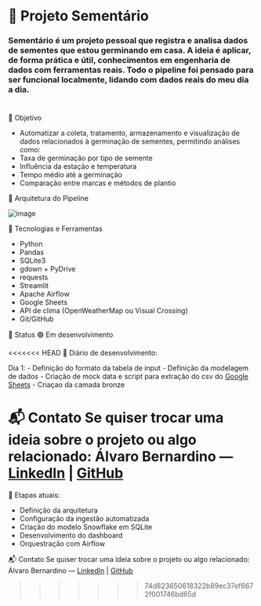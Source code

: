 # 🌱 Projeto Sementário
### Sementário é um projeto pessoal que registra e analisa dados de sementes que estou germinando em casa. A ideia é aplicar, de forma prática e útil, conhecimentos em engenharia de dados com ferramentas reais. Todo o pipeline foi pensado para ser funcional localmente, lidando com dados reais do meu dia a dia.
#
📌 Objetivo
- Automatizar a coleta, tratamento, armazenamento e visualização de dados relacionados à germinação de sementes, permitindo análises como:
- Taxa de germinação por tipo de semente
- Influência da estação e temperatura
- Tempo médio até a germinação
- Comparação entre marcas e métodos de plantio

🧱 Arquitetura do Pipeline

![image](https://github.com/user-attachments/assets/1aeff09c-87c9-4174-ad06-a23031ce9417)

🧰 Tecnologias e Ferramentas
- Python
- Pandas
- SQLite3
- gdown + PyDrive
- requests
- Streamlit
- Apache Airflow
- Google Sheets
- API de clima (OpenWeatherMap ou Visual Crossing)
- Git/GitHub

🚧 Status
🟢 Em desenvolvimento

<<<<<<< HEAD
🎯 Diário de desenvolvimento:

Dia 1:
        - Definição do formato da tabela de input
        - Definição da modelagem de dados 
        - Criação de mock data e script para extração do csv do [Google Sheets](https://docs.google.com/spreadsheets/d/1m2wNsm5WzC0PaVPMELhi5flYXs4n2Ck5m0_JuQqI6tI)
        - Criaçao da camada bronze


📬 Contato
Se quiser trocar uma ideia sobre o projeto ou algo relacionado:
Álvaro Bernardino — [LinkedIn](linkedin.com/in/alvaro-bernardino/) | [GitHub](https://github.com/AlvaroBernardino)
=======
🎯 Etapas atuais:

- Definição da arquitetura
- Configuração da ingestão automatizada
- Criação do modelo Snowflake em SQLite
- Desenvolvimento do dashboard
- Orquestração com Airflow

📬 Contato
Se quiser trocar uma ideia sobre o projeto ou algo relacionado:
Álvaro Bernardino — [LinkedIn](linkedin.com/in/alvaro-bernardino/) | [GitHub](https://github.com/AlvaroBernardino)

>>>>>>> 74d823650618322b89ec37ef6672f001746bd65d
